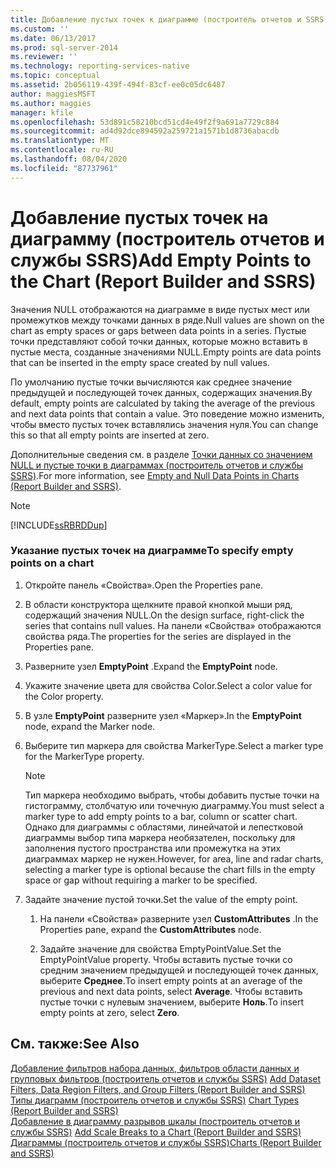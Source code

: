 ```yaml
---
title: Добавление пустых точек к диаграмме (построитель отчетов и SSRS) | Документация Майкрософт
ms.custom: ''
ms.date: 06/13/2017
ms.prod: sql-server-2014
ms.reviewer: ''
ms.technology: reporting-services-native
ms.topic: conceptual
ms.assetid: 2b056119-439f-494f-83cf-ee0c05dc6487
author: maggiesMSFT
ms.author: maggies
manager: kfile
ms.openlocfilehash: 53d891c58210bcd51cd4e49f2f9a691a7729c884
ms.sourcegitcommit: ad4d92dce894592a259721a1571b1d8736abacdb
ms.translationtype: MT
ms.contentlocale: ru-RU
ms.lasthandoff: 08/04/2020
ms.locfileid: "87737961"
---
```

# <a name="add-empty-points-to-the-chart-report-builder-and-ssrs"></a><span data-ttu-id="3faf4-102">Добавление пустых точек на диаграмму (построитель отчетов и службы SSRS)</span><span class="sxs-lookup"><span data-stu-id="3faf4-102">Add Empty Points to the Chart (Report Builder and SSRS)</span></span>
  <span data-ttu-id="3faf4-103">Значения NULL отображаются на диаграмме в виде пустых мест или промежутков между точками данных в ряде.</span><span class="sxs-lookup"><span data-stu-id="3faf4-103">Null values are shown on the chart as empty spaces or gaps between data points in a series.</span></span> <span data-ttu-id="3faf4-104">Пустые точки представляют собой точки данных, которые можно вставить в пустые места, созданные значениями NULL.</span><span class="sxs-lookup"><span data-stu-id="3faf4-104">Empty points are data points that can be inserted in the empty space created by null values.</span></span>  
  
 <span data-ttu-id="3faf4-105">По умолчанию пустые точки вычисляются как среднее значение предыдущей и последующей точек данных, содержащих значения.</span><span class="sxs-lookup"><span data-stu-id="3faf4-105">By default, empty points are calculated by taking the average of the previous and next data points that contain a value.</span></span> <span data-ttu-id="3faf4-106">Это поведение можно изменить, чтобы вместо пустых точек вставлялись значения нуля.</span><span class="sxs-lookup"><span data-stu-id="3faf4-106">You can change this so that all empty points are inserted at zero.</span></span>  
  
 <span data-ttu-id="3faf4-107">Дополнительные сведения см. в разделе [Точки данных со значением NULL и пустые точки в диаграммах (построитель отчетов и службы SSRS)](charts-report-builder-and-ssrs.md).</span><span class="sxs-lookup"><span data-stu-id="3faf4-107">For more information, see [Empty and Null Data Points in Charts &#40;Report Builder and SSRS&#41;](charts-report-builder-and-ssrs.md).</span></span>  
  
> [!NOTE]  
>  [!INCLUDE[ssRBRDDup](../../includes/ssrbrddup-md.md)]  
  
### <a name="to-specify-empty-points-on-a-chart"></a><span data-ttu-id="3faf4-108">Указание пустых точек на диаграмме</span><span class="sxs-lookup"><span data-stu-id="3faf4-108">To specify empty points on a chart</span></span>  
  
1.  <span data-ttu-id="3faf4-109">Откройте панель «Свойства».</span><span class="sxs-lookup"><span data-stu-id="3faf4-109">Open the Properties pane.</span></span>  
  
2.  <span data-ttu-id="3faf4-110">В области конструктора щелкните правой кнопкой мыши ряд, содержащий значения NULL.</span><span class="sxs-lookup"><span data-stu-id="3faf4-110">On the design surface, right-click the series that contains null values.</span></span> <span data-ttu-id="3faf4-111">На панели «Свойства» отображаются свойства ряда.</span><span class="sxs-lookup"><span data-stu-id="3faf4-111">The properties for the series are displayed in the Properties pane.</span></span>  
  
3.  <span data-ttu-id="3faf4-112">Разверните узел **EmptyPoint** .</span><span class="sxs-lookup"><span data-stu-id="3faf4-112">Expand the **EmptyPoint** node.</span></span>  
  
4.  <span data-ttu-id="3faf4-113">Укажите значение цвета для свойства Color.</span><span class="sxs-lookup"><span data-stu-id="3faf4-113">Select a color value for the Color property.</span></span>  
  
5.  <span data-ttu-id="3faf4-114">В узле **EmptyPoint** разверните узел «Маркер».</span><span class="sxs-lookup"><span data-stu-id="3faf4-114">In the **EmptyPoint** node, expand the Marker node.</span></span>  
  
6.  <span data-ttu-id="3faf4-115">Выберите тип маркера для свойства MarkerType.</span><span class="sxs-lookup"><span data-stu-id="3faf4-115">Select a marker type for the MarkerType property.</span></span>  
  
    > [!NOTE]  
    >  <span data-ttu-id="3faf4-116">Тип маркера необходимо выбрать, чтобы добавить пустые точки на гистограмму, столбчатую или точечную диаграмму.</span><span class="sxs-lookup"><span data-stu-id="3faf4-116">You must select a marker type to add empty points to a bar, column or scatter chart.</span></span> <span data-ttu-id="3faf4-117">Однако для диаграммы с областями, линейчатой и лепестковой диаграммы выбор типа маркера необязателен, поскольку для заполнения пустого пространства или промежутка на этих диаграммах маркер не нужен.</span><span class="sxs-lookup"><span data-stu-id="3faf4-117">However, for area, line and radar charts, selecting a marker type is optional because the chart fills in the empty space or gap without requiring a marker to be specified.</span></span>  
  
7.  <span data-ttu-id="3faf4-118">Задайте значение пустой точки.</span><span class="sxs-lookup"><span data-stu-id="3faf4-118">Set the value of the empty point.</span></span>  
  
    1.  <span data-ttu-id="3faf4-119">На панели «Свойства» разверните узел **CustomAttributes** .</span><span class="sxs-lookup"><span data-stu-id="3faf4-119">In the Properties pane, expand the **CustomAttributes** node.</span></span>  
  
    2.  <span data-ttu-id="3faf4-120">Задайте значение для свойства EmptyPointValue.</span><span class="sxs-lookup"><span data-stu-id="3faf4-120">Set the EmptyPointValue property.</span></span> <span data-ttu-id="3faf4-121">Чтобы вставить пустые точки со средним значением предыдущей и последующей точек данных, выберите **Среднее**.</span><span class="sxs-lookup"><span data-stu-id="3faf4-121">To insert empty points at an average of the previous and next data points, select **Average**.</span></span> <span data-ttu-id="3faf4-122">Чтобы вставить пустые точки с нулевым значением, выберите **Ноль**.</span><span class="sxs-lookup"><span data-stu-id="3faf4-122">To insert empty points at zero, select **Zero**.</span></span>  
  
## <a name="see-also"></a><span data-ttu-id="3faf4-123">См. также:</span><span class="sxs-lookup"><span data-stu-id="3faf4-123">See Also</span></span>  
 <span data-ttu-id="3faf4-124">[Добавление фильтров набора данных, фильтров области данных и групповых фильтров (построитель отчетов и службы SSRS)](add-dataset-filters-data-region-filters-and-group-filters.md) </span><span class="sxs-lookup"><span data-stu-id="3faf4-124">[Add Dataset Filters, Data Region Filters, and Group Filters &#40;Report Builder and SSRS&#41;](add-dataset-filters-data-region-filters-and-group-filters.md) </span></span>  
 <span data-ttu-id="3faf4-125">[Типы диаграмм (построитель отчетов и службы SSRS)](chart-types-report-builder-and-ssrs.md) </span><span class="sxs-lookup"><span data-stu-id="3faf4-125">[Chart Types &#40;Report Builder and SSRS&#41;](chart-types-report-builder-and-ssrs.md) </span></span>  
 <span data-ttu-id="3faf4-126">[Добавление в диаграмму разрывов шкалы (построитель отчетов и службы SSRS)](add-scale-breaks-to-a-chart-report-builder-and-ssrs.md) </span><span class="sxs-lookup"><span data-stu-id="3faf4-126">[Add Scale Breaks to a Chart &#40;Report Builder and SSRS&#41;](add-scale-breaks-to-a-chart-report-builder-and-ssrs.md) </span></span>  
 [<span data-ttu-id="3faf4-127">Диаграммы (построитель отчетов и службы SSRS)</span><span class="sxs-lookup"><span data-stu-id="3faf4-127">Charts &#40;Report Builder and SSRS&#41;</span></span>](charts-report-builder-and-ssrs.md)  
  
  
